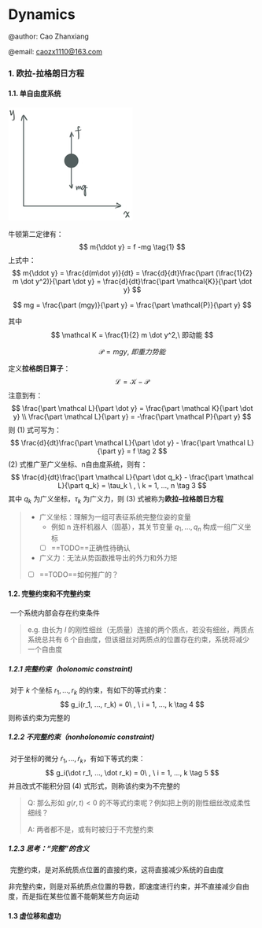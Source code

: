 # Dynamics

@author: Cao Zhanxiang

@email: caozx1110@163.com



### 1. 欧拉-拉格朗日方程

#### 1.1. 单自由度系统

<img src="./dynamics.assets/image-20221018153724573.png" alt="image-20221018153724573" style="zoom: 25%;" />

牛顿第二定律有：
$$
m{\ddot y} = f -mg \tag{1}
$$
上式中：
$$
m{\ddot y} = \frac{d(m\dot y)}{dt} = \frac{d}{dt}\frac{\part (\frac{1}{2}  m \dot y^2)}{\part \dot y} = \frac{d}{dt}\frac{\part \mathcal{K}}{\part \dot y}
$$

$$
mg = \frac{\part (mgy)}{\part y} = \frac{\part \mathcal{P}}{\part y}
$$

其中
$$
\mathcal K = \frac{1}{2} m \dot y^2,\  即动能
$$

$$
\mathcal P = mgy, \ 即重力势能
$$

定义**拉格朗日算子**：
$$
\mathcal L = \mathcal K - \mathcal P
$$
注意到有：
$$
\frac{\part \mathcal L}{\part \dot y} = \frac{\part \mathcal K}{\part \dot y} \\
\frac{\part \mathcal L}{\part y} = -\frac{\part \mathcal P}{\part y}
$$
则 (1) 式可写为：
$$
\frac{d}{dt}\frac{\part \mathcal L}{\part \dot y} - \frac{\part \mathcal L}{\part y} = f   \tag 2
$$
(2) 式推广至广义坐标、n自由度系统，则有：
$$
\frac{d}{dt}\frac{\part \mathcal L}{\part \dot q_k} - \frac{\part \mathcal L}{\part q_k} = \tau_k \ , \ k = 1, ..., n   \tag 3
$$
其中 $q_k$ 为广义坐标，$\tau_k$ 为广义力，则 (3) 式被称为**欧拉–拉格朗日方程**

> + 广义坐标：理解为一组可表征系统完整位姿的变量
>     + 例如 n 连杆机器人（固基），其关节变量 $q_1, ..., q_n$ 构成一组广义坐标
>     + [ ] ==TODO==正确性待确认
> + 广义力：无法从势函数推导出的外力和外力矩
> + [ ]  ==TODO==如何推广的？



#### 1.2. 完整约束和不完整约束

​		一个系统内部会存在约束条件

> e.g. 由长为 $l$ 的刚性细丝（无质量）连接的两个质点，若没有细丝，两质点系统总共有 6 个自由度，但该细丝对两质点的位置存在约束，系统将减少一个自由度

##### 1.2.1 完整约束（holonomic  constraint)

​		对于 $k$ 个坐标 $r_1, ..., r_k$ 的约束，有如下的等式约束：
$$
g_i(r_1, ..., r_k) = 0\ , \ i = 1, ..., k \tag 4
$$
则称该约束为完整的

##### 1.2.2 不完整约束（nonholonomic  constraint)

​		对于坐标的微分 $\dot r_1, ..., \dot r_k$，有如下等式约束：
$$
g_i(\dot r_1, ..., \dot r_k) = 0\ , \ i = 1, ..., k \tag 5
$$
并且改式不能积分回 (4) 式形式，则称该约束为不完整的

> Q: 那么形如 $g(r, t) < 0$ 的不等式约束呢？例如把上例的刚性细丝改成柔性细线？
>
> A: 两者都不是，或有时被归于不完整约束

##### 1.2.3 思考：“完整”的含义

​		完整约束，是对系统质点位置的直接约束，这将直接减少系统的自由度

​		非完整约束，则是对系统质点位置的导数，即速度进行约束，并不直接减少自由度，而是指在某些位置不能朝某些方向运动



#### 1.3 虚位移和虚功



